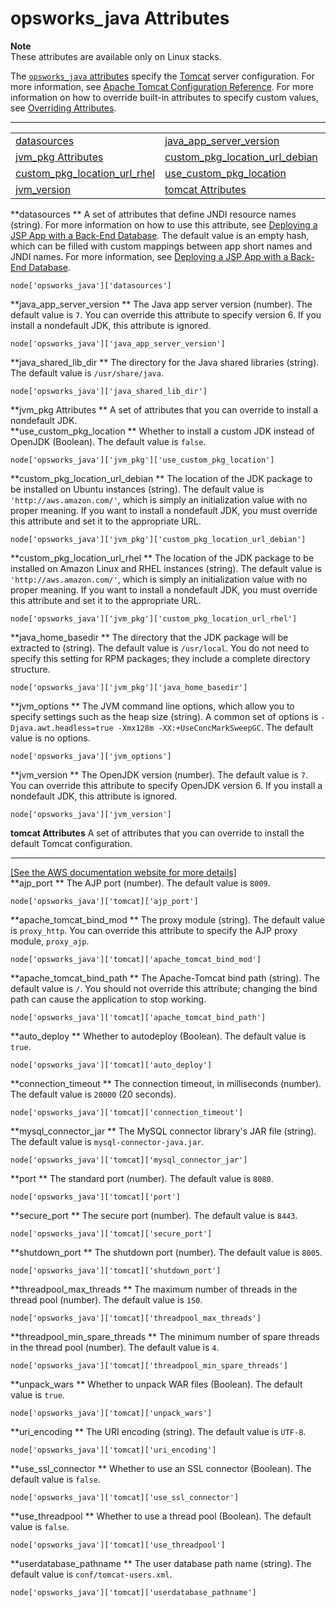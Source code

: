 # opsworks\_java Attributes<a name="attributes-recipes-java"></a>

**Note**  
These attributes are available only on Linux stacks\.

The [`opsworks_java` attributes](https://github.com/aws/opsworks-cookbooks/blob/release-chef-11.10/opsworks_java/attributes/default.rb) specify the [Tomcat](http://tomcat.apache.org/) server configuration\. For more information, see [Apache Tomcat Configuration Reference](http://tomcat.apache.org/tomcat-5.5-doc/config/)\. For more information on how to override built\-in attributes to specify custom values, see [Overriding Attributes](workingcookbook-attributes.md)\.


****  

|  |  |  | 
| --- |--- |--- |
| [datasources ](#attributes-recipes-java-datasources) | [java\_app\_server\_version ](#attributes-recipes-java-server-version) | [java\_shared\_lib\_dir ](#attributes-recipes-java-shared-lib) | 
| [jvm\_pkg Attributes ](#attributes-recipes-java-pkg) | [custom\_pkg\_location\_url\_debian ](#attributes-recipes-java-pkg-debian) | [java\_home\_basedir ](#attributes-recipes-java-pkg-basedir) | 
| [custom\_pkg\_location\_url\_rhel ](#attributes-recipes-java-pkg-rhel) | [use\_custom\_pkg\_location ](#attributes-recipes-java-pkg-use) | [jvm\_options ](#attributes-recipes-java-jvm-options) | 
| [jvm\_version ](#attributes-recipes-java-jvm-version) | [tomcat Attributes](#attributes-recipes-java-tomcat) |  | 

**datasources **  <a name="attributes-recipes-java-datasources"></a>
A set of attributes that define JNDI resource names \(string\)\. For more information on how to use this attribute, see [Deploying a JSP App with a Back\-End Database](layers-java-deploy.md#layers-java-deploy-jsp-db)\. The default value is an empty hash, which can be filled with custom mappings between app short names and JNDI names\. For more information, see [Deploying a JSP App with a Back\-End Database](layers-java-deploy.md#layers-java-deploy-jsp-db)\.  

```
node['opsworks_java']['datasources']
```

**java\_app\_server\_version **  <a name="attributes-recipes-java-server-version"></a>
The Java app server version \(number\)\. The default value is `7`\. You can override this attribute to specify version 6\. If you install a nondefault JDK, this attribute is ignored\.  

```
node['opsworks_java']['java_app_server_version']
```

**java\_shared\_lib\_dir **  <a name="attributes-recipes-java-shared-lib"></a>
The directory for the Java shared libraries \(string\)\. The default value is `/usr/share/java`\.  

```
node['opsworks_java']['java_shared_lib_dir']
```

**jvm\_pkg Attributes **  <a name="attributes-recipes-java-pkg"></a>
A set of attributes that you can override to install a nondefault JDK\.    
**use\_custom\_pkg\_location **  <a name="attributes-recipes-java-pkg-use"></a>
Whether to install a custom JDK instead of OpenJDK \(Boolean\)\. The default value is `false`\.  

```
node['opsworks_java']['jvm_pkg']['use_custom_pkg_location']
```  
**custom\_pkg\_location\_url\_debian **  <a name="attributes-recipes-java-pkg-debian"></a>
The location of the JDK package to be installed on Ubuntu instances \(string\)\. The default value is `'http://aws.amazon.com/'`, which is simply an initialization value with no proper meaning\. If you want to install a nondefault JDK, you must override this attribute and set it to the appropriate URL\.  

```
node['opsworks_java']['jvm_pkg']['custom_pkg_location_url_debian']
```  
**custom\_pkg\_location\_url\_rhel **  <a name="attributes-recipes-java-pkg-rhel"></a>
The location of the JDK package to be installed on Amazon Linux and RHEL instances \(string\)\. The default value is `'http://aws.amazon.com/'`, which is simply an initialization value with no proper meaning\. If you want to install a nondefault JDK, you must override this attribute and set it to the appropriate URL\.  

```
node['opsworks_java']['jvm_pkg']['custom_pkg_location_url_rhel']
```  
**java\_home\_basedir **  <a name="attributes-recipes-java-pkg-basedir"></a>
The directory that the JDK package will be extracted to \(string\)\. The default value is `/usr/local`\. You do not need to specify this setting for RPM packages; they include a complete directory structure\.  

```
node['opsworks_java']['jvm_pkg']['java_home_basedir']
```

**jvm\_options **  <a name="attributes-recipes-java-jvm-options"></a>
The JVM command line options, which allow you to specify settings such as the heap size \(string\)\. A common set of options is `-Djava.awt.headless=true -Xmx128m -XX:+UseConcMarkSweepGC`\. The default value is no options\.  

```
node['opsworks_java']['jvm_options']
```

**jvm\_version **  <a name="attributes-recipes-java-jvm-version"></a>
The OpenJDK version \(number\)\. The default value is `7`\. You can override this attribute to specify OpenJDK version 6\. If you install a nondefault JDK, this attribute is ignored\.  

```
node['opsworks_java']['jvm_version']
```

**tomcat Attributes**  <a name="attributes-recipes-java-tomcat"></a>
A set of attributes that you can override to install the default Tomcat configuration\.    
****    
[\[See the AWS documentation website for more details\]](http://docs.aws.amazon.com/opsworks/latest/userguide/attributes-recipes-java.html)  
**ajp\_port **  <a name="attributes-recipes-java-ajp-port"></a>
The AJP port \(number\)\. The default value is `8009`\.  

```
node['opsworks_java']['tomcat]['ajp_port']
```  
**apache\_tomcat\_bind\_mod **  <a name="attributes-recipes-java-bind-mod"></a>
The proxy module \(string\)\. The default value is `proxy_http`\. You can override this attribute to specify the AJP proxy module, `proxy_ajp`\.  

```
node['opsworks_java']['tomcat]['apache_tomcat_bind_mod']
```  
**apache\_tomcat\_bind\_path **  <a name="attributes-recipes-java-bind-path"></a>
The Apache\-Tomcat bind path \(string\)\. The default value is `/`\. You should not override this attribute; changing the bind path can cause the application to stop working\.  

```
node['opsworks_java']['tomcat]['apache_tomcat_bind_path']
```  
**auto\_deploy **  <a name="attributes-recipes-java-deploy"></a>
Whether to autodeploy \(Boolean\)\. The default value is `true`\.  

```
node['opsworks_java']['tomcat]['auto_deploy']
```  
**connection\_timeout **  <a name="attributes-recipes-java-timeout"></a>
The connection timeout, in milliseconds \(number\)\. The default value is `20000` \(20 seconds\)\.  

```
node['opsworks_java']['tomcat]['connection_timeout']
```  
**mysql\_connector\_jar **  <a name="attributes-recipes-java-connector"></a>
The MySQL connector library's JAR file \(string\)\. The default value is `mysql-connector-java.jar`\.  

```
node['opsworks_java']['tomcat]['mysql_connector_jar']
```  
**port **  <a name="attributes-recipes-java-port"></a>
The standard port \(number\)\. The default value is `8080`\.  

```
node['opsworks_java']['tomcat]['port']
```  
**secure\_port **  <a name="attributes-recipes-java-secure-port"></a>
The secure port \(number\)\. The default value is `8443`\.  

```
node['opsworks_java']['tomcat]['secure_port']
```  
**shutdown\_port **  <a name="attributes-recipes-java-shutdown-port"></a>
 The shutdown port \(number\)\. The default value is `8005`\.  

```
node['opsworks_java']['tomcat]['shutdown_port']
```  
**threadpool\_max\_threads **  <a name="attributes-recipes-java-threadpool-max"></a>
The maximum number of threads in the thread pool \(number\)\. The default value is `150`\.  

```
node['opsworks_java']['tomcat]['threadpool_max_threads']
```  
**threadpool\_min\_spare\_threads **  <a name="attributes-recipes-java-threadpool-min"></a>
The minimum number of spare threads in the thread pool \(number\)\. The default value is `4`\.  

```
node['opsworks_java']['tomcat]['threadpool_min_spare_threads']
```  
**unpack\_wars **  <a name="attributes-recipes-java-unpack"></a>
Whether to unpack WAR files \(Boolean\)\. The default value is `true`\.  

```
node['opsworks_java']['tomcat]['unpack_wars']
```  
**uri\_encoding **  <a name="attributes-recipes-java-encoding"></a>
The URI encoding \(string\)\. The default value is `UTF-8`\.  

```
node['opsworks_java']['tomcat]['uri_encoding']
```  
**use\_ssl\_connector **  <a name="attributes-recipes-java-ssl"></a>
Whether to use an SSL connector \(Boolean\)\. The default value is `false`\.  

```
node['opsworks_java']['tomcat]['use_ssl_connector']
```  
**use\_threadpool **  <a name="attributes-recipes-java-threadpool"></a>
Whether to use a thread pool \(Boolean\)\. The default value is `false`\.  

```
node['opsworks_java']['tomcat]['use_threadpool']
```  
**userdatabase\_pathname **  <a name="attributes-recipes-java-userdb"></a>
The user database path name \(string\)\. The default value is `conf/tomcat-users.xml`\.  

```
node['opsworks_java']['tomcat]['userdatabase_pathname']
```